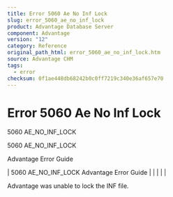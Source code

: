 ```yaml
---
title: Error 5060 Ae No Inf Lock
slug: error_5060_ae_no_inf_lock
product: Advantage Database Server
component: Advantage
version: "12"
category: Reference
original_path_html: error_5060_ae_no_inf_lock.htm
source: Advantage CHM
tags:
  - error
checksum: 0f1ae448db68242b0c0ff7219c340e36af657e70
---
```


# Error 5060 Ae No Inf Lock

5060 AE\_NO\_INF\_LOCK

5060 AE\_NO\_INF\_LOCK

Advantage Error Guide

| 5060 AE\_NO\_INF\_LOCK  Advantage Error Guide |  |  |  |  |

Advantage was unable to lock the INF file.

